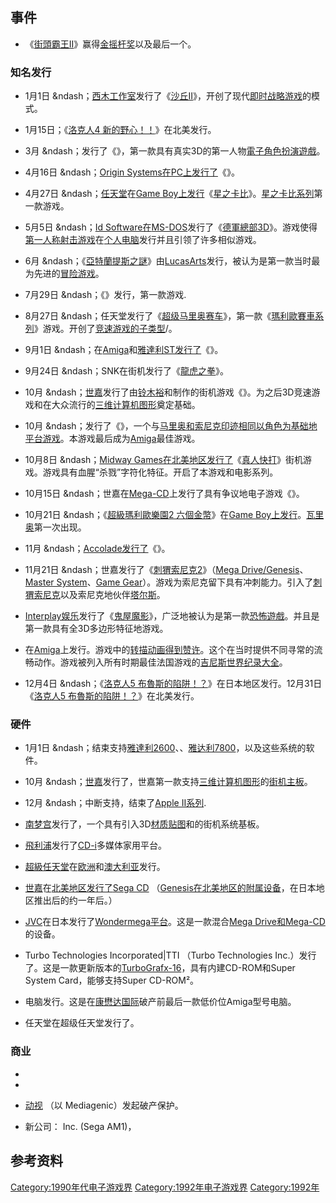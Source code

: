 ## 事件

  - 《[街頭霸王II](https://zh.wikipedia.org/wiki/街頭霸王II "wikilink")》赢得[金摇杆奖](../Page/金摇杆奖.md "wikilink")以及最后一个。

### 知名发行

  - 1月1日 \&ndash；[西木工作室](../Page/西木工作室.md "wikilink")发行了《[沙丘II](../Page/沙丘II_新王朝.md "wikilink")》，开创了现代[即时战略游戏](../Page/即时战略游戏.md "wikilink")的模式。

  - 1月15日；《[洛克人4 新的野心！！](../Page/洛克人4_新的野心！！.md "wikilink")》在北美发行。

  - 3月 \&ndash；发行了《》，第一款具有真实3D的第一人物[電子角色扮演遊戲](../Page/電子角色扮演遊戲.md "wikilink")。

  - 4月16日 \&ndash；[Origin Systems在PC上发行了](../Page/Origin_Systems.md "wikilink")《》。

  - 4月27日 \&ndash；[任天堂](../Page/任天堂.md "wikilink")在[Game Boy上发行](../Page/Game_Boy.md "wikilink")《[星之卡比](../Page/星之卡比_\(遊戲\).md "wikilink")》。[星之卡比系列](../Page/星之卡比系列.md "wikilink")第一款游戏。

  - 5月5日 \&ndash；[Id Software在](../Page/Id_Software.md "wikilink")[MS-DOS](../Page/MS-DOS.md "wikilink")发行了《[德軍總部3D](../Page/德軍總部3D.md "wikilink")》。游戏使得[第一人称射击游戏](../Page/第一人称射击游戏.md "wikilink")在[个人电脑](../Page/个人电脑.md "wikilink")发行并且引领了许多相似游戏。

  - 6月 \&ndash；《[亞特蘭提斯之謎](../Page/亞特蘭提斯之謎.md "wikilink")》由[LucasArts](../Page/LucasArts.md "wikilink")发行，被认为是第一款当时最为先进的[冒险游戏](../Page/冒险游戏.md "wikilink")。

  - 7月29日 \&ndash；《》发行，第一款游戏.

  - 8月27日 \&ndash；任天堂发行了《[超级马里奥赛车](../Page/超级马里奥赛车.md "wikilink")》，第一款《[瑪利歐賽車系列](../Page/瑪利歐賽車系列.md "wikilink")》游戏。开创了[竞速游戏的子类型](https://zh.wikipedia.org/wiki/竞速游戏 "wikilink")/。

  - 9月1日 \&ndash；在[Amiga](../Page/Amiga.md "wikilink")和[雅達利ST发行了](https://zh.wikipedia.org/wiki/雅達利ST "wikilink")《》。

  - 9月24日 \&ndash；SNK在街机发行了《[龍虎之拳](../Page/龍虎之拳.md "wikilink")》。

  - 10月 \&ndash；[世嘉](../Page/世嘉.md "wikilink")发行了由[铃木裕](../Page/铃木裕.md "wikilink")和制作的街机游戏《》。为之后3D竞速游戏和在大众流行的[三维计算机图形](../Page/三维计算机图形.md "wikilink")奠定基础。

  - 10月 \&ndash；发行了《》，一个与[马里奥和](../Page/马里奥_\(角色\).md "wikilink")[索尼克印迹相同以角色为基础地平台游戏](https://zh.wikipedia.org/wiki/索尼克 "wikilink")。本游戏最后成为[Amiga](../Page/Amiga.md "wikilink")最佳游戏。

  - 10月8日 \&ndash；[Midway Games在北美地区发行了](../Page/Midway.md "wikilink")《[真人快打](https://zh.wikipedia.org/wiki/真人快打_\(1992年游戏\) "wikilink")》街机游戏。游戏具有血腥“杀戮”字符化特征。开启了本游戏和电影系列。

  - 10月15日 \&ndash；世嘉在[Mega-CD](../Page/Mega-CD.md "wikilink")上发行了具有争议地电子游戏《》。

  - 10月21日 \&ndash；《[超級瑪利歐樂園2 六個金幣](../Page/超級瑪利歐樂園2_六個金幣.md "wikilink")》在[Game Boy上发行](../Page/Game_Boy.md "wikilink")。[瓦里奥](../Page/瓦里奥.md "wikilink")第一次出现。

  - 11月 \&ndash；[Accolade发行了](https://zh.wikipedia.org/wiki/Accolade "wikilink")《》。

  - 11月21日 \&ndash；世嘉发行了《[刺猬索尼克2](../Page/刺猬索尼克2.md "wikilink")》（[Mega Drive/Genesis](../Page/Mega_Drive.md "wikilink")、[Master System](../Page/世嘉Master_System.md "wikilink")、[Game Gear](../Page/Game_Gear.md "wikilink")）。游戏为索尼克留下具有冲刺能力。引入了[刺猬索尼克](../Page/刺猬索尼克.md "wikilink")以及索尼克地伙伴[塔尔斯](../Page/塔尔斯.md "wikilink")。

  - [Interplay娱乐](../Page/Interplay娱乐.md "wikilink")发行了《[鬼屋魔影](https://zh.wikipedia.org/wiki/鬼屋魔影 "wikilink")》，广泛地被认为是第一款[恐怖遊戲](../Page/恐怖遊戲.md "wikilink")。并且是第一款具有全3D多边形特征地游戏。

  - 在[Amiga](../Page/Amiga.md "wikilink")上发行。游戏中的[转描动画得到赞许](../Page/转描机技术.md "wikilink")。这个在当时提供不同寻常的流畅动作。游戏被列入所有时期最佳法国游戏的[吉尼斯世界纪录大全](https://zh.wikipedia.org/wiki/吉尼斯世界纪录大全 "wikilink")。

  - 12月4日 \&ndash；《[洛克人5 布魯斯的陷阱！？](../Page/洛克人5_布魯斯的陷阱！？.md "wikilink")》在日本地区发行。12月31日《[洛克人5 布魯斯的陷阱！？](../Page/洛克人5_布魯斯的陷阱！？.md "wikilink")》在北美发行。

### 硬件

  - 1月1日 \&ndash；结束支持[雅達利2600](../Page/雅達利2600.md "wikilink")、、[雅达利7800](../Page/雅达利7800.md "wikilink")，以及这些系统的软件。

  - 10月 \&ndash；[世嘉](../Page/世嘉.md "wikilink")发行了，世嘉第一款支持[三维计算机图形](../Page/三维计算机图形.md "wikilink")的[街机主板](../Page/街机主板.md "wikilink")。

  - 12月 \&ndash；中断支持，结束了[Apple II系列](../Page/Apple_II.md "wikilink").

  - [南梦宫](../Page/南梦宫.md "wikilink")发行了，一个具有引入3D[材质贴图](../Page/材质贴图.md "wikilink")和的街机系统基板。

  - [飛利浦](../Page/飛利浦.md "wikilink")发行了[CD-i](../Page/CD-i.md "wikilink")多媒体家用平台。

  - [超級任天堂](../Page/超級任天堂.md "wikilink")在[欧洲](../Page/欧洲.md "wikilink")和[澳大利亚](../Page/澳大利亚.md "wikilink")发行。

  - [世嘉](../Page/世嘉.md "wikilink")在[北美地区发行了](../Page/北美洲.md "wikilink")[Sega CD](../Page/Mega-CD.md "wikilink") （[Genesis在北美地区的附属设备](../Page/Mega_Drive.md "wikilink")，在日本地区推出后的约一年后。）

  - [JVC](../Page/JVC.md "wikilink")在日本发行了[Wondermega平台](../Page/Mega-CD.md "wikilink")。这是一款混合[Mega Drive和](../Page/Mega_Drive.md "wikilink")[Mega-CD](../Page/Mega-CD.md "wikilink")的设备。

  - Turbo Technologies Incorporated|TTI （Turbo Technologies Inc.）发行了。这是一款更新版本的[TurboGrafx-16](https://zh.wikipedia.org/wiki/PC_Engine "wikilink")，具有内建CD-ROM和Super System Card，能够支持Super CD-ROM²。

  - 电脑发行。这是在[康懋达国际](../Page/康懋达国际.md "wikilink")破产前最后一款低价位Amiga型号电脑。

  - 任天堂在超级任天堂发行了。

### 商业

  -
  -
  - [动视](../Page/动视.md "wikilink") （以 Mediagenic）发起破产保护。

  - 新公司： Inc. (Sega AM1)，

## 参考资料

[Category:1990年代电子游戏界](https://zh.wikipedia.org/wiki/Category:1990年代电子游戏界 "wikilink") [Category:1992年电子游戏界](https://zh.wikipedia.org/wiki/Category:1992年电子游戏界 "wikilink") [Category:1992年](https://zh.wikipedia.org/wiki/Category:1992年 "wikilink")